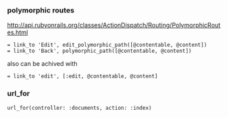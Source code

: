 ### polymorphic routes

http://api.rubyonrails.org/classes/ActionDispatch/Routing/PolymorphicRoutes.html


    = link_to 'Edit', edit_polymorphic_path([@contentable, @content])
    = link_to 'Back', polymorphic_path([@contentable, @content])

also can be achived with 

    = link_to 'edit', [:edit, @contentable, @content]


### url_for

    url_for(controller: :documents, action: :index)

